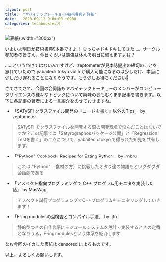 ```yaml
---
layout: post
title:  "ヤバイテックトーキョー@技術書典9 詳細"
date:   2020-09-12 9:00:00 +0900
categories: techbookfest9
---
```


![表紙]({{site.baseurl}}/images/yabaitechvol5_front.png){:width="300px"}

いよいよ明日が技術書典9本番ですよ！ むっちゃドキドキしてきた…。サークル参加者の皆さん、今日くらいは勉強は休んで明日に備えますよね？

……というわけではないんですけど、zeptometerが見本誌提出の締切のことを忘れていたので yabaitech.tokyo vol.5 が購入可能になるのは少しだけ、本当に少しだけ遅れることになりそうです。もう少しお待ちください🙇

さてさてさて、今回の合同誌もヤバイテックトーキョーのメンバーがコンピュータサイエンスの様々なトピックについて興味のおもむくまま記事を書きます。以下に各記事の著者による一言紹介をのせておきますね。

* 「SATySFi クラスファイル開発の『コードを書く』以外のTips」 by zeptometer
> SATySFi でクラスファイルを開発する際の開発環境で悩んだことはないですか？この記事では「Satyrographosパッケージ公開」と「Regression Testを書く」の二点について、yabaitech.tokyo で得られた知見を共有します。
* 「"Python" Cookbook: Recipes for Eating Python」 by irnbru
> これは "Python" （食材の方）に挑戦したオタク達の物語もといグダグダ会話劇である
* 「アスペクト指向プログラミングで C++ プログラム用モニタを実装した話」 by MasWag
> アスペクト試行プログラミングでC++プログラムをモニタリングしていきます！
* 「F-ing modulesの型検査とコンパイル手法」 by gfn
> 静的型つきの自作言語にモジュールシステムを設計・実装するときの定番となりうる，F-ing modulesという体系を紹介します

なお今回のイカした表紙は censored によるものです。

以上、よろしくお願いします。
